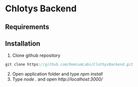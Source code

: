 # Chlotys Backend

## Requirements

## Installation

1. Clone github repository
```javascript
git clone https://github.com/DemiumLabs/ClothysBackend.git
```
2. Open application folder and type *npm install*
3. Type *node .* and open *http://localhost:3000/*
